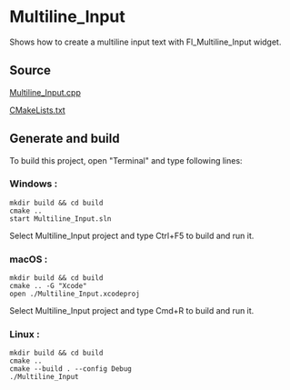 # Multiline_Input

Shows how to create a multiline input text with Fl_Multiline_Input widget.

## Source

[Multiline_Input.cpp](Multiline_Input.cpp)

[CMakeLists.txt](CMakeLists.txt)

## Generate and build

To build this project, open "Terminal" and type following lines:

### Windows :

``` shell
mkdir build && cd build
cmake .. 
start Multiline_Input.sln
```

Select Multiline_Input project and type Ctrl+F5 to build and run it.

### macOS :

``` shell
mkdir build && cd build
cmake .. -G "Xcode"
open ./Multiline_Input.xcodeproj
```

Select Multiline_Input project and type Cmd+R to build and run it.

### Linux :

``` shell
mkdir build && cd build
cmake .. 
cmake --build . --config Debug
./Multiline_Input
```

